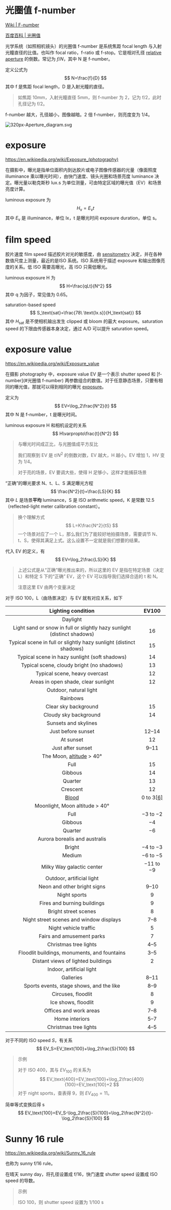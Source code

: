 # 光圈值 f-number

[Wiki | F-number](https://en.wikipedia.org/wiki/F-number) 

[百度百科 | 光圈值](https://baike.baidu.com/item/光圈值/10310445) 

光学系统（如照相机镜头）的光圈值 f-number 是系统焦距 focal length 与入射光瞳直径的比值。也叫作 focal ratio，f-ratio 或 f-stop。它是相对孔径 [relative aperture](https://baike.baidu.com/item/%E7%9B%B8%E5%AF%B9%E5%AD%94%E5%BE%84) 的倒数。常记为 $f/N$，其中 N 是 f-number。

定义公式为
$$
N=\frac{f}{D}
$$
其中 f 是焦距 focal length，D 是入射光瞳的直径。

> 如焦距 10mm，入射光瞳直径 5mm，则 f-number 为 2，记为 f/2，此时孔径记为 f/2。

f-number 越大，孔径越小，图像越暗。2 倍 f-number，则亮度变为 1/4。

![320px-Aperture_diagram.svg](assets/320px-Aperture_diagram.svg.jpg)

# exposure

https://en.wikipedia.org/wiki/Exposure_(photography)

在摄影中，曝光是指单位面积内到达胶片或电子图像传感器的光量（像面照度 illuminance 乘以曝光时间），由快门速度、镜头光圈和场景亮度 luminance 决定。曝光量以勒克斯秒 lux.s 为单位测量，可由特定区域的曝光值（EV）和场景亮度计算。

luminous exposure 为
$$
H_\mathrm{v}=E_\mathrm{v}t
$$
其中 $E_\mathrm{v}$ 是 illuminance，单位 lx，t 是曝光时间 exposure duration，单位 s。

# film speed

胶片速度 film speed 描述胶片对光的敏感度，由 [sensitometry](https://en.wikipedia.org/wiki/Sensitometry) 决定，并在各种数值尺度上测量，最近的是ISO 系统。ISO 系统用于描述 exposure 和输出图像亮度的关系。低 ISO 需要高曝光，高 ISO 只需低曝光。

luminous exposure H 为
$$
H=\frac{qLt}{N^2}
$$
其中 q 为因子，常见值为 0.65。

saturation-based speed
$$
S_\text{sat}=\frac{78\ \text{lx.s}}{H_\text{sat}}
$$
其中 $H_\text{sat}$ 是不使相机输出发生 clipped 或 bloom 的最大 exposure。saturation speed 的下限由传感器本身决定，通过 A/D 可以提升 saturation speed。

# exposure value

https://en.wikipedia.org/wiki/Exposure_value

在摄影 photography 中，exposure value EV 是一个表示 shutter speed 和 [f-number](#光圈值 f-number) 两参数组合的数值。对于任意静态场景，只要有相同的曝光值，那就可以得到相同的曝光 [exposure](#exposure)。

定义为
$$
EV=\log_2\frac{N^2}{t}
$$
其中 N 是 f-number，t 是曝光时间。

luminous exposure H 和相机设定的关系
$$
H\varpropto\frac{t}{N^2}
$$

> 与曝光时间成正比，与光圈值成平方反比
>
> 我们观察到 EV 是 $t/N^2$ 的倒数对数，EV 越大，H 越小。EV 增加 1，HV 变为 1/4。
>
> 对于亮的场景，EV 要调大些，使得 H 足够小，这样才能捕获场景

“正确”的曝光要求 N、t、L、S 满足曝光方程
$$
\frac{N^2}{t}=\frac{LS}{K}
$$
其中 $L$ 是场景**平均** luminance，S 是 ISO arithmetic speed，K 是常数 12.5（reflected-light meter calibration constant）。

> 换个理解方式
> $$
> L=K\frac{N^2}{tS}
> $$
> 一个场景对应了一个 L，那么我们为了能较好地拍摄场景，需要调节 N、t、S，使得其满足上式。这么设置不一定就是我们想要的结果。

代入 EV 的定义，有
$$
EV=\log_2\frac{LS}{K}
$$

> 上述公式是从“正确”曝光推出来的，所以这里的 EV 是指在特定场景（决定 L）和特定 S 下的“正确” EV，这个 EV 可以指导我们选择合适的 t 和 N。
>
> 注意这里 EV 由两个变量决定

对于 ISO 100，L（由场景决定）与 EV 就有对应关系，如下

|                      Lighting condition                      |                            EV100                             |
| :----------------------------------------------------------: | :----------------------------------------------------------: |
|                           Daylight                           |                                                              |
| Light sand or snow in full or slightly hazy sunlight (distinct shadows) |                              16                              |
| Typical scene in full or slightly hazy sunlight (distinct shadows) |                              15                              |
|        Typical scene in hazy sunlight (soft shadows)         |                              14                              |
|          Typical scene, cloudy bright (no shadows)           |                              13                              |
|                Typical scene, heavy overcast                 |                              12                              |
|             Areas in open shade, clear sunlight              |                              12                              |
|                    Outdoor, natural light                    |                                                              |
|                           Rainbows                           |                                                              |
|                     Clear sky background                     |                              15                              |
|                    Cloudy sky background                     |                              14                              |
|                     Sunsets and skylines                     |                                                              |
|                      Just before sunset                      |                            12–14                             |
|                          At sunset                           |                              12                              |
|                      Just after sunset                       |                             9–11                             |
| The Moon, [altitude](https://en.wikipedia.org/wiki/Altitude_(astronomy)) > 40° |                                                              |
|                             Full                             |                              15                              |
|                           Gibbous                            |                              14                              |
|                           Quarter                            |                              13                              |
|                           Crescent                           |                              12                              |
|     [Blood](https://en.wikipedia.org/wiki/Lunar_eclipse)     | 0 to 3[[6\]](https://en.wikipedia.org/wiki/Exposure_value#cite_note-6) |
|                Moonlight, Moon altitude > 40°                |                                                              |
|                             Full                             |                           −3 to −2                           |
|                           Gibbous                            |                              −4                              |
|                           Quarter                            |                              −6                              |
|                Aurora borealis and australis                 |                                                              |
|                            Bright                            |                           −4 to −3                           |
|                            Medium                            |                           −6 to −5                           |
|                  Milky Way galactic center                   |                          −11 to −9                           |
|                  Outdoor, artificial light                   |                                                              |
|                 Neon and other bright signs                  |                             9–10                             |
|                         Night sports                         |                              9                               |
|                 Fires and burning buildings                  |                              9                               |
|                     Bright street scenes                     |                              8                               |
|           Night street scenes and window displays            |                             7–8                              |
|                    Night vehicle traffic                     |                              5                               |
|                  Fairs and amusement parks                   |                              7                               |
|                    Christmas tree lights                     |                             4–5                              |
|         Floodlit buildings, monuments, and fountains         |                             3–5                              |
|              Distant views of lighted buildings              |                              2                               |
|                   Indoor, artificial light                   |                                                              |
|                          Galleries                           |                             8–11                             |
|           Sports events, stage shows, and the like           |                             8–9                              |
|                      Circuses, floodlit                      |                              8                               |
|                     Ice shows, floodlit                      |                              9                               |
|                    Offices and work areas                    |                             7–8                              |
|                        Home interiors                        |                             5–7                              |
|                    Christmas tree lights                     |                             4–5                              |

对于不同的 ISO speed $S$，有关系
$$
EV_S=EV_\text{100}+\log_2\frac{S}{100}
$$

> 示例
>
> 对于 ISO 400，其与 $EV_\text{100}$ 的关系为
> $$
> EV_\text{400}=EV_\text{100}+\log_2\frac{400}{100}=EV_\text{100}+2
> $$
> 对于 night sports，查表得 9，则 $EV_\text{400}=11$。

简单等式变换后得 s
$$
EV_\text{100}=EV_S-\log_2\frac{S}{100}=\log_2\frac{N^2}{t}-\log_2\frac{S}{100}
$$

# Sunny 16 rule

https://en.wikipedia.org/wiki/Sunny_16_rule

也称为 sunny f/16 rule。

在晴天 sunny day，将孔径设置成 f/16，快门速度 shutter speed 设置成 ISO speed 的导数。

> 示例
>
> ISO 100，则 shutter speed 设置为 1/100 s

